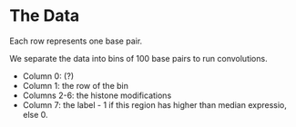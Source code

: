 # The Data

Each row represents one base pair.

We separate the data into bins of 100 base pairs to run convolutions.

* Column 0: (?)
* Column 1: the row of the bin
* Columns 2-6: the histone modifications
* Column 7: the label - 1 if this region has higher than median expressio, else 0. 